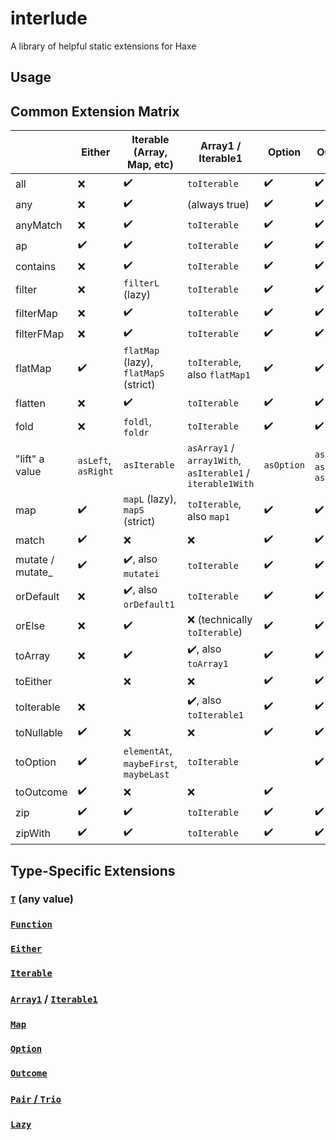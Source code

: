# interlude
A library of helpful static extensions for Haxe

## Usage

## Common Extension Matrix

|                  | Either              | Iterable (Array, Map, etc)             | Array1 / Iterable1                                         | Option             | Outcome                               | Lazy               | Task               |
| ---------------- | ------------------- | -------------------------------------- | ---------------------------------------------------------- | ------------------ | ------------------------------------- | ------------------ | ------------------ |
| all              | :x:                 | :heavy_check_mark:                     | `toIterable`                                               | :heavy_check_mark: | :heavy_check_mark:                    | :x:                | :x:                |
| any              | :x:                 | :heavy_check_mark:                     | (always true)                                              | :heavy_check_mark: | :heavy_check_mark:                    | :heavy_check_mark: | :heavy_check_mark: |
| anyMatch         | :x:                 | :heavy_check_mark:                     | `toIterable`                                               | :heavy_check_mark: | :heavy_check_mark:                    | :x:                | :x:                |
| ap               | :heavy_check_mark:  | :heavy_check_mark:                     | `toIterable`                                               | :heavy_check_mark: | :heavy_check_mark:                    | :heavy_check_mark: | :heavy_check_mark: |
| contains         | :x:                 | :heavy_check_mark:                     | `toIterable`                                               | :heavy_check_mark: | :heavy_check_mark:                    | :x:                | :x:                |
| filter           | :x:                 | `filterL` (lazy)                       | `toIterable`                                               | :heavy_check_mark: | :heavy_check_mark:                    | :x:                | :heavy_check_mark: |
| filterMap        | :x:                 | :heavy_check_mark:                     | `toIterable`                                               | :heavy_check_mark: | :heavy_check_mark:                    | :x:                | :heavy_check_mark: |
| filterFMap       | :x:                 | :heavy_check_mark:                     | `toIterable`                                               | :heavy_check_mark: | :heavy_check_mark:                    | :x:                | :heavy_check_mark: |
| flatMap          | :heavy_check_mark:  | `flatMap` (lazy), `flatMapS` (strict)  | `toIterable`, also `flatMap1`                              | :heavy_check_mark: | :heavy_check_mark:                    | :heavy_check_mark: | :heavy_check_mark: |
| flatten          | :x:                 | :heavy_check_mark:                     | `toIterable`                                               | :heavy_check_mark: | :heavy_check_mark:                    | :heavy_check_mark: | :heavy_check_mark: |
| fold             | :x:                 | `foldl`, `foldr`                       | `toIterable`                                               | :heavy_check_mark: | :heavy_check_mark:                    | :x:                | :x:                |
| "lift" a value   | `asLeft`, `asRight` | `asIterable`                           | `asArray1` / `array1With`, `asIterable1` / `iterable1With` | `asOption`         | `asOutcome`, `asSuccess`, `asFailure` | `asLazy`           | `asTask`           |
| map              | :heavy_check_mark:  | `mapL` (lazy), `mapS` (strict)         | `toIterable`, also `map1`                                  | :heavy_check_mark: | :heavy_check_mark:                    | :heavy_check_mark: | :heavy_check_mark: |
| match            | :heavy_check_mark:  | :x:                                    | :x:                                                        | :heavy_check_mark: | :heavy_check_mark:                    | :x:                | :x:                |
| mutate / mutate_ | :heavy_check_mark:  | :heavy_check_mark:, also `mutatei`     | `toIterable`                                               | :heavy_check_mark: | :heavy_check_mark:                    | :heavy_check_mark: | :heavy_check_mark: |
| orDefault        | :x:                 | :heavy_check_mark:, also `orDefault1`  | `toIterable`                                               | :heavy_check_mark: | :heavy_check_mark:                    | :x:                | :x:                |
| orElse           | :x:                 | :heavy_check_mark:                     | :x: (technically `toIterable`)                             | :heavy_check_mark: | :heavy_check_mark:                    | :x:                | :x:                |
| toArray          | :x:                 | :heavy_check_mark:                     | :heavy_check_mark:, also `toArray1`                        | :heavy_check_mark: | :heavy_check_mark:                    | :heavy_check_mark: | :x:                |
| toEither         |                     | :x:                                    | :x:                                                        | :heavy_check_mark: | :heavy_check_mark:                    | :x:                | :x:                |
| toIterable       | :x:                 |                                        | :heavy_check_mark:, also `toIterable1`                     | :heavy_check_mark: | :heavy_check_mark:                    | :heavy_check_mark: | :x:                |
| toNullable       | :heavy_check_mark:  | :x:                                    | :x:                                                        | :heavy_check_mark: | :heavy_check_mark:                    | :x:                | :x:                |
| toOption         | :heavy_check_mark:  | `elementAt`, `maybeFirst`, `maybeLast` | `toIterable`                                               |                    | :heavy_check_mark:                    | :x:                | :x:                |
| toOutcome        | :heavy_check_mark:  | :x:                                    | :x:                                                        | :heavy_check_mark: |                                       | :x:                | :x:                |
| zip              | :heavy_check_mark:  | :heavy_check_mark:                     | `toIterable`                                               | :heavy_check_mark: | :heavy_check_mark:                    | :heavy_check_mark: | :heavy_check_mark: |
| zipWith          | :heavy_check_mark:  | :heavy_check_mark:                     | `toIterable`                                               | :heavy_check_mark: | :heavy_check_mark:                    | :heavy_check_mark: | :heavy_check_mark: |

## Type-Specific Extensions
### [`T`](https://github.com/montibbalt/interlude-hx/tree/default/src/interlude/func) (any value)
### [`Function`](https://github.com/montibbalt/interlude-hx/tree/default/src/interlude/func)
### [`Either`](https://github.com/montibbalt/interlude-hx/blob/default/src/interlude/ds/EitherTools.hx)
### [`Iterable`](https://github.com/montibbalt/interlude-hx/blob/default/src/interlude/iter/IterableTools.hx)
### [`Array1`](https://github.com/montibbalt/interlude-hx/blob/default/src/interlude/ds/Array1.hx) / [`Iterable1`](https://github.com/montibbalt/interlude-hx/blob/default/src/interlude/ds/Iterable1.hx)
### [`Map`](https://github.com/montibbalt/interlude-hx/blob/default/src/interlude/ds/MapTools.hx)
### [`Option`](https://github.com/montibbalt/interlude-hx/blob/default/src/interlude/ds/OptionTools.hx)
### [`Outcome`](https://github.com/montibbalt/interlude-hx/blob/default/src/interlude/ds/OutcomeTools.hx)
### [`Pair` / `Trio`](https://github.com/montibbalt/interlude-hx/blob/default/src/interlude/ds/PairTools.hx)
### [`Lazy`](https://github.com/montibbalt/interlude-hx/blob/default/src/interlude/ds/Lazy.hx)